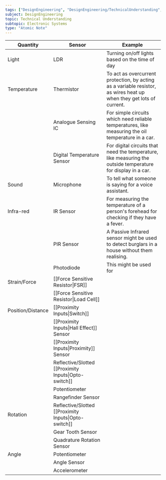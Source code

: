 ```yaml
---
tags: ["DesignEngineering", "DesignEngineering/TechnicalUnderstanding", "DesignEngineering/TechnicalUnderstanding/ElectronicSystems", "DesignEngineering/TechnicalUnderstanding/ElectronicSystems/Components"]
subject: DesignEngineering
topic: Technical Understanding
subtopic: Electronic Systems
type: "Atomic Note"
---
```


| Quantity          | Sensor                                               | Example                                                                                                             |
| ----------------- | ---------------------------------------------------- | ------------------------------------------------------------------------------------------------------------------- |
| Light             | LDR                                                  | Turning on/off lights based on the time of day                                                                      |
| Temperature       | Thermistor                                           | To act as overcurrent protection, by acting as a variable resistor, as wires heat up when they get lots of current. |
|                   | Analogue Sensing IC                                  | For simple circuits which need reliable temperatures, like measuring the oil temperature in a car.                  |
|                   | Digital Temperature Sensor                           | For digital circuits that need the temperature, like measuring the outside temperature for display in a car.        |
| Sound             | Microphone                                           | To tell what someone is saying for a voice assistant.                                                               |
| Infra-red         | IR Sensor                                            | For measuring the temperature of a person's forehead for checking if they have a fever.                             |
|                   | PIR Sensor                                           | A Passive Infrared sensor might be used to detect burglars in a house without them realising.                       |
|                   | Photodiode                                           | This might be used for                                                                                                                     |
| Strain/Force      | [[Force Sensitive Resistor\|FSR]]                    |                                                                                                                     |
|                   | [[Force Sensitive Resistor\|Load Cell]]              |                                                                                                                     |
| Position/Distance | [[Proximity Inputs\|Switch]]                         |                                                                                                                     |
|                   | [[Proximity Inputs\|Hall Effect]] Sensor             |                                                                                                                     |
|                   | [[Proximity Inputs\|Proximity]] Sensor               |                                                                                                                     |
|                   | Reflective/Slotted [[Proximity Inputs\|Opto-switch]] |                                                                                                                     |
|                   | Potentiometer                                        |                                                                                                                     |
|                   | Rangefinder Sensor                                   |                                                                                                                     |
| Rotation          | Reflective/Slotted [[Proximity Inputs\|Opto-switch]] |                                                                                                                     |
|                   | Gear Tooth Sensor                                    |                                                                                                                     |
|                   | Quadrature Rotation Sensor                           |                                                                                                                     |
| Angle             | Potentiometer                                        |                                                                                                                     |
|                   | Angle Sensor                                         |                                                                                                                     |
|                   | Accelerometer                                        |                                                                                                                     |
